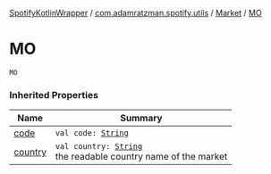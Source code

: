 [SpotifyKotlinWrapper](../../index.md) / [com.adamratzman.spotify.utils](../index.md) / [Market](index.md) / [MO](./-m-o.md)

# MO

`MO`

### Inherited Properties

| Name | Summary |
|---|---|
| [code](code.md) | `val code: `[`String`](https://kotlinlang.org/api/latest/jvm/stdlib/kotlin/-string/index.html) |
| [country](country.md) | `val country: `[`String`](https://kotlinlang.org/api/latest/jvm/stdlib/kotlin/-string/index.html)<br>the readable country name of the market |
